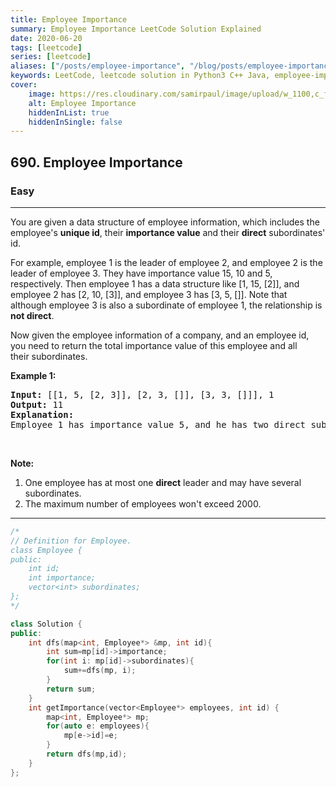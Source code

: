 ```yaml
---
title: Employee Importance
summary: Employee Importance LeetCode Solution Explained
date: 2020-06-20
tags: [leetcode]
series: [leetcode]
aliases: ["/posts/employee-importance", "/blog/posts/employee-importance", "/employee-importance"]
keywords: LeetCode, leetcode solution in Python3 C++ Java, employee-importance solution
cover:
    image: https://res.cloudinary.com/samirpaul/image/upload/w_1100,c_fit,co_rgb:FFFFFF,l_text:Arial_70_bold:Employee Importance/problem-solving.webp
    alt: Employee Importance
    hiddenInList: true
    hiddenInSingle: false
---
```



<h2>690. Employee Importance</h2><h3>Easy</h3><hr><div><p>You are given a data structure of employee information, which includes the employee's <b>unique id</b>, their&nbsp;<b>importance value</b> and their&nbsp;<b>direct</b> subordinates' id.</p>

<p>For example, employee 1 is the leader of employee 2, and employee 2 is the leader of employee 3. They have importance value 15, 10 and 5, respectively. Then employee 1 has a data structure like [1, 15, [2]], and employee 2 has [2, 10, [3]], and employee 3 has [3, 5, []]. Note that although employee 3 is also a subordinate of employee 1, the relationship is <b>not direct</b>.</p>

<p>Now given the employee information of a company, and an employee id, you need to return the total importance value of this employee and all their&nbsp;subordinates.</p>

<p><b>Example 1:</b></p>

<pre><b>Input:</b> [[1, 5, [2, 3]], [2, 3, []], [3, 3, []]], 1
<b>Output:</b> 11
<b>Explanation:</b>
Employee 1 has importance value 5, and he has two direct subordinates: employee 2 and employee 3. They both have importance value 3. So the total importance value of employee 1 is 5 + 3 + 3 = 11.
</pre>

<p>&nbsp;</p>

<p><b>Note:</b></p>

<ol>
	<li>One employee has at most one <b>direct</b> leader and may have several subordinates.</li>
	<li>The maximum number of employees won't exceed 2000.</li>
</ol>
</div>

---




```cpp
/*
// Definition for Employee.
class Employee {
public:
    int id;
    int importance;
    vector<int> subordinates;
};
*/

class Solution {
public:
    int dfs(map<int, Employee*> &mp, int id){
        int sum=mp[id]->importance;
        for(int i: mp[id]->subordinates){
            sum+=dfs(mp, i);
        }
        return sum;
    }
    int getImportance(vector<Employee*> employees, int id) {
        map<int, Employee*> mp;
        for(auto e: employees){
            mp[e->id]=e;
        }
        return dfs(mp,id);
    }
};
```
